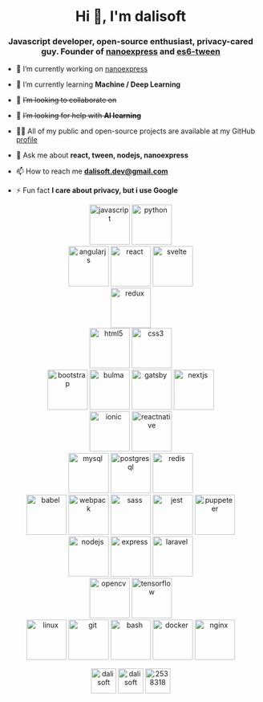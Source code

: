 <h1 align="center">Hi 👋, I'm dalisoft</h1>
<h3 align="center">Javascript developer, open-source enthusiast, privacy-cared guy. Founder of <a href="https://github.com/nanoexpress">nanoexpress</a> and <a href="https://github.com/tweenjs/es6-tween">es6-tween</a></h3>

- 🔭 I’m currently working on [nanoexpress](https://nanoexpress.js.org)

- 🌱 I’m currently learning **Machine / Deep Learning**

- 👯 <strike>  I’m looking to collaborate on []() </strike>

- 🤝 <strike> I’m looking for help with **AI learning** </strike>

- 👨‍💻 All of my public and open-source projects are available at my GitHub [profile](https://github.com/dalisoft)

- 💬 Ask me about **react, tween, nodejs, nanoexpress**

- 📫 How to reach me **dalisoft.dev@gmail.com**

- ⚡ Fun fact **I care about privacy, but i use Google**

<p align="center">

<img src="https://devicons.github.io/devicon/devicon.git/icons/javascript/javascript-original.svg" alt="javascript" width="80" height="80"/>
<img src="https://devicons.github.io/devicon/devicon.git/icons/python/python-original.svg" alt="python" width="80" height="80"/>

<br/>

<img src="https://devicons.github.io/devicon/devicon.git/icons/angularjs/angularjs-original.svg" alt="angularjs" width="80" height="80"/>
<img src="https://devicons.github.io/devicon/devicon.git/icons/react/react-original-wordmark.svg" alt="react" width="80" height="80"/>
<img src="https://upload.wikimedia.org/wikipedia/commons/thumb/1/1b/Svelte_Logo.svg/498px-Svelte_Logo.svg.png" alt="svelte" width="80" height="80"/>

<br/>

<img src="https://devicons.github.io/devicon/devicon.git/icons/redux/redux-original.svg" alt="redux" width="80" height="80"/>

<br/>

<img src="https://devicons.github.io/devicon/devicon.git/icons/html5/html5-original-wordmark.svg" alt="html5" width="80" height="80"/>
<img src="https://devicons.github.io/devicon/devicon.git/icons/css3/css3-original-wordmark.svg" alt="css3" width="80" height="80"/>

<br/>

<img src="https://devicons.github.io/devicon/devicon.git/icons/bootstrap/bootstrap-plain.svg" alt="bootstrap" width="80" height="80"/>
<img src="https://raw.githubusercontent.com/gilbarbara/logos/804dc257b59e144eaca5bc6ffd16949752c6f789/logos/bulma.svg" alt="bulma" width="80" height="80"/>
<img src="https://www.vectorlogo.zone/logos/gatsbyjs/gatsbyjs-icon.svg" alt="gatsby" width="80" height="80"/>
<img src="https://cdn.worldvectorlogo.com/logos/nextjs-3.svg" alt="nextjs" width="80" height="80"/>

<br/>

<img src="https://upload.wikimedia.org/wikipedia/commons/d/d1/Ionic_Logo.svg" alt="ionic" width="80" height="80"/>
<img src="https://reactnative.dev/img/header_logo.svg" alt="reactnative" width="80" height="80"/>

<br/>

<img src="https://devicons.github.io/devicon/devicon.git/icons/mysql/mysql-original-wordmark.svg" alt="mysql" width="80" height="80"/>
<img src="https://devicons.github.io/devicon/devicon.git/icons/postgresql/postgresql-original-wordmark.svg" alt="postgresql" width="80" height="80"/>
<img src="https://devicons.github.io/devicon/devicon.git/icons/redis/redis-original-wordmark.svg" alt="redis" width="80" height="80"/>

<br/>

<img src="https://www.vectorlogo.zone/logos/babeljs/babeljs-icon.svg" alt="babel" width="80" height="80"/>
<img src="https://devicons.github.io/devicon/devicon.git/icons/webpack/webpack-original.svg" alt="webpack" width="80" height="80"/>
<img src="https://devicons.github.io/devicon/devicon.git/icons/sass/sass-original.svg" alt="sass" width="80" height="80"/>
<img src="https://i.ibb.co/Yj6p14L/jest.png" alt="jest" width="80" height="80"/>
<img src="https://i.ibb.co/Qk299CX/puppeteer.png" alt="puppeteer" width="80" height="80"/>

<br/>

<img src="https://devicons.github.io/devicon/devicon.git/icons/nodejs/nodejs-original-wordmark.svg" alt="nodejs" width="80" height="80"/>
<img src="https://devicons.github.io/devicon/devicon.git/icons/express/express-original-wordmark.svg" alt="express" width="80" height="80"/>
<img src="https://devicons.github.io/devicon/devicon.git/icons/laravel/laravel-plain-wordmark.svg" alt="laravel" width="80" height="80"/>

<br/>

<img src="https://www.vectorlogo.zone/logos/opencv/opencv-icon.svg" alt="opencv" width="80" height="80"/>
<img src="https://www.vectorlogo.zone/logos/tensorflow/tensorflow-icon.svg" alt="tensorflow" width="80" height="80"/>

<br/>

<img src="https://devicons.github.io/devicon/devicon.git/icons/linux/linux-original.svg" alt="linux" width="80" height="80"/>
<img src="https://www.vectorlogo.zone/logos/git-scm/git-scm-icon.svg" alt="git" width="80" height="80"/>
<img src="https://www.vectorlogo.zone/logos/gnu_bash/gnu_bash-icon.svg" alt="bash" width="80" height="80"/>
<img src="https://devicons.github.io/devicon/devicon.git/icons/docker/docker-original-wordmark.svg" alt="docker" width="80" height="80"/>
<img src="https://devicons.github.io/devicon/devicon.git/icons/nginx/nginx-original.svg" alt="nginx" width="80" height="80"/>
</p>

<p align="center">
<a href="https://twitter.com/dalisoft" target="blank"><img align="center" src="https://cdn.jsdelivr.net/npm/simple-icons@3.0.1/icons/twitter.svg" alt="dalisoft" width="50" height="50" /></a>
<a href="https://linkedin.com/in/dalisoft" target="blank"><img align="center" src="https://cdn.jsdelivr.net/npm/simple-icons@3.0.1/icons/linkedin.svg" alt="dalisoft" width="50" height="50" /></a>
<a href="https://stackoverflow.com/users/2538318" target="blank"><img align="center" src="https://cdn.jsdelivr.net/npm/simple-icons@3.0.1/icons/stackoverflow.svg" alt="2538318" width="50" height="50" /></a>
</p>
